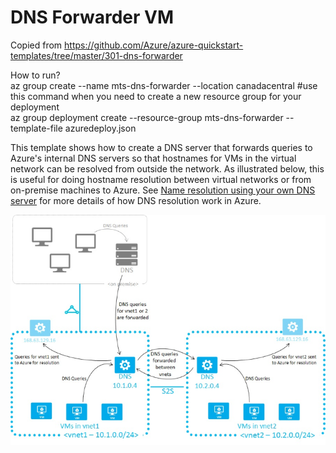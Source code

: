 # DNS Forwarder VM

Copied from https://github.com/Azure/azure-quickstart-templates/tree/master/301-dns-forwarder

How to run? <br/>
az group create --name mts-dns-forwarder --location canadacentral #use this command when you need to create a new resource group for your deployment <br/>
az group deployment create --resource-group mts-dns-forwarder --template-file azuredeploy.json <br/>

This template shows how to create a DNS server that forwards queries to Azure's internal DNS servers so that hostnames for VMs in the virtual network can be resolved from outside the network.  As illustrated below, this is useful for doing hostname resolution between virtual networks or from on-premise machines to Azure. See [Name resolution using your own DNS server](https://azure.microsoft.com/documentation/articles/virtual-networks-name-resolution-for-vms-and-role-instances/#name-resolution-using-your-own-dns-server) for more details of how DNS resolution work in Azure.

![Inter-vnet DNS](https://raw.githubusercontent.com/Azure/azure-quickstart-templates/master/301-dns-forwarder/images/inter-vnet-dns.png)
